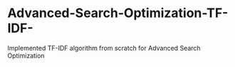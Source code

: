 # Advanced-Search-Optimization-TF-IDF-
Implemented TF-IDF algorithm from scratch for Advanced Search Optimization
